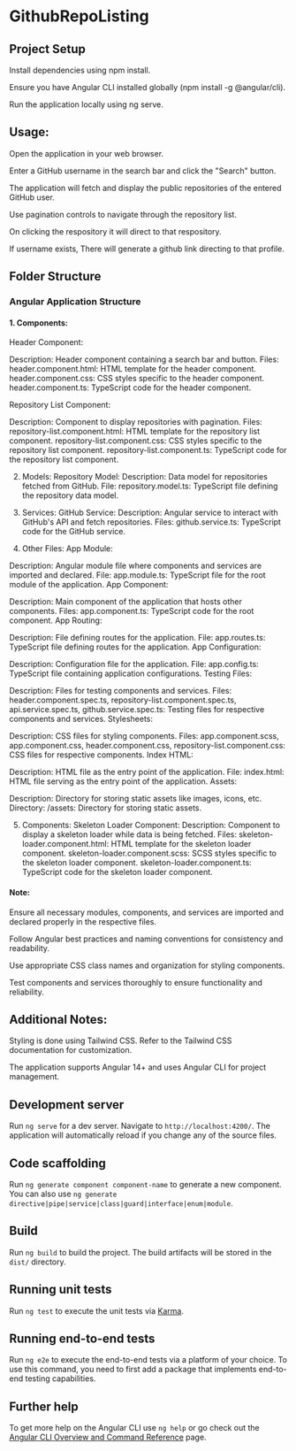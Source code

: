 # GithubRepoListing

## Project Setup

Install dependencies using npm install.

Ensure you have Angular CLI installed globally (npm install -g @angular/cli).

Run the application locally using ng serve.

## Usage:

Open the application in your web browser.

Enter a GitHub username in the search bar and click the "Search" button.

The application will fetch and display the public repositories of the entered GitHub user.

Use pagination controls to navigate through the repository list.

On clicking the respository it will direct to that respository.

If username exists, There will generate a github link directing to that profile.

## Folder Structure

### Angular Application Structure
#### 1. Components:
Header Component:

Description: Header component containing a search bar and button.
Files:
header.component.html: HTML template for the header component.
header.component.css: CSS styles specific to the header component.
header.component.ts: TypeScript code for the header component.

Repository List Component:

Description: Component to display repositories with pagination.
Files:
repository-list.component.html: HTML template for the repository list component.
repository-list.component.css: CSS styles specific to the repository list component.
repository-list.component.ts: TypeScript code for the repository list component.

2. Models:
Repository Model:
Description: Data model for repositories fetched from GitHub.
File:
repository.model.ts: TypeScript file defining the repository data model.

4. Services:
GitHub Service:
Description: Angular service to interact with GitHub's API and fetch repositories.
Files:
github.service.ts: TypeScript code for the GitHub service.

6. Other Files:
App Module:

Description: Angular module file where components and services are imported and declared.
File:
app.module.ts: TypeScript file for the root module of the application.
App Component:

Description: Main component of the application that hosts other components.
Files:
app.component.ts: TypeScript code for the root component.
App Routing:

Description: File defining routes for the application.
File:
app.routes.ts: TypeScript file defining routes for the application.
App Configuration:

Description: Configuration file for the application.
File:
app.config.ts: TypeScript file containing application configurations.
Testing Files:

Description: Files for testing components and services.
Files:
header.component.spec.ts, repository-list.component.spec.ts, api.service.spec.ts, github.service.spec.ts: Testing files for respective components and services.
Stylesheets:

Description: CSS files for styling components.
Files:
app.component.scss, app.component.css, header.component.css, repository-list.component.css: CSS files for respective components.
Index HTML:

Description: HTML file as the entry point of the application.
File:
index.html: HTML file serving as the entry point of the application.
Assets:

Description: Directory for storing static assets like images, icons, etc.
Directory:
/assets: Directory for storing static assets.

5. Components:
Skeleton Loader Component:
Description: Component to display a skeleton loader while data is being fetched.
Files:
skeleton-loader.component.html: HTML template for the skeleton loader component.
skeleton-loader.component.scss: SCSS styles specific to the skeleton loader component.
skeleton-loader.component.ts: TypeScript code for the skeleton loader component.

#### Note:

Ensure all necessary modules, components, and services are imported and declared properly in the respective files.

Follow Angular best practices and naming conventions for consistency and readability.

Use appropriate CSS class names and organization for styling components.

Test components and services thoroughly to ensure functionality and reliability.

## Additional Notes:

Styling is done using Tailwind CSS. Refer to the Tailwind CSS documentation for customization.

The application supports Angular 14+ and uses Angular CLI for project management.

## Development server

Run `ng serve` for a dev server. Navigate to `http://localhost:4200/`. The application will automatically reload if you change any of the source files.

## Code scaffolding

Run `ng generate component component-name` to generate a new component. You can also use `ng generate directive|pipe|service|class|guard|interface|enum|module`.

## Build

Run `ng build` to build the project. The build artifacts will be stored in the `dist/` directory.

## Running unit tests

Run `ng test` to execute the unit tests via [Karma](https://karma-runner.github.io).

## Running end-to-end tests

Run `ng e2e` to execute the end-to-end tests via a platform of your choice. To use this command, you need to first add a package that implements end-to-end testing capabilities.

## Further help

To get more help on the Angular CLI use `ng help` or go check out the [Angular CLI Overview and Command Reference](https://angular.io/cli) page.
